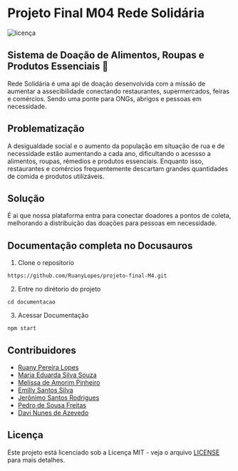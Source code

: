 # Projeto Final M04 Rede Solidária 
<img src="https://img.shields.io/badge/license-MIT-green" alt="licença" />

## Sistema de Doação de Alimentos, Roupas e Produtos Essenciais 🤝

Rede Solidária é uma api de doação desenvolvida com a missão de aumentar a assecibilidade conectando restaurantes, supermercados, feiras e comércios. Sendo uma ponte para ONGs, abrigos e pessoas em necessidade.

## Problematização

A desigualdade social e o aumento da população em situação de rua e de necessidade estão aumentando a cada ano, dificultando o acessso a alimentos, roupas, rémedios e produtos essenciais. Enquanto isso, restaurantes e comércios frequentemente descartam grandes quantidades de comida e produtos utilizáveis.

## Solução 

É ai que nossa plataforma entra para conectar doadores a pontos de coleta, melhorando a distribuição das doações para pessoas em necessidade.

## Documentação completa no Docusauros
1. Clone o repositorio
```
https://github.com/RuanyLopes/projeto-final-M4.git
```
2. Entre no dirétorio do projeto
```
cd documentacao
```
3. Acessar Documentação
```
npm start
```

## Contribuidores

- [Ruany Pereira Lopes](https://github.com/RuanyLopes)
- [Maria Eduarda Silva Souza](https://github.com/Mariaeduardamatias)
- [Melissa de Amorim Pinheiro](https://github.com/mel-pinheiro)
- [Emilly Santos Silva](https://github.com/emil1y)
- [Jerônimo Santos Rodrigues](https://github.com/JeronimoSantos)
- [Pedro de Sousa Freitas](https://github.com/PedroSousaF)
- [Davi Nunes de Azevedo](https://github.com/Davinunesaz)

## Licença

Este projeto está licenciado sob a Licença MIT - veja o arquivo [LICENSE](LICENSE) para mais detalhes.